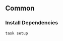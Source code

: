 <!-- Space: Projects -->
<!-- Parent: LearnGo -->
<!-- Title: Examples LearnGo -->
<!-- Label: Examples -->
<!-- Include: ./../disclaimer.md -->
<!-- Include: ac:toc -->

## Common

### Install Dependencies

```bash
task setup
```
